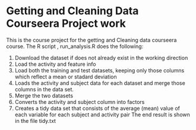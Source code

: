# Getting and Cleaning Data Courseera Project work
This is the course project for the getting and Cleaning data courseera course. The R script , run_analysis.R does the following:
1. Download the dataset if does not already exist in the working direction
2. Load the activity and feature info
3. Load both the training and test datasets, keeping only those columns which reflect a mean or stadard deviation
4. Loads the activity and subject data for each dataset and merge those columns in the data set.
5. Merge the two datasets
6. Converts  the activity and subject column into factors
7. Creates a tidy data set that consists of the average (mean) value of each variable for each subject and activity pair
The end result is shown in the file tidy.txt